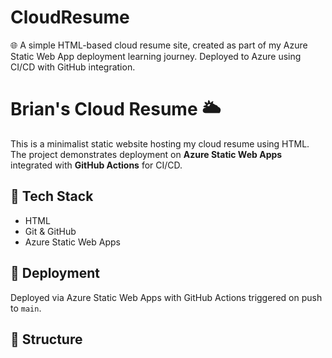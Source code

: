 # CloudResume
🌐 A simple HTML-based cloud resume site, created as part of my Azure Static Web App deployment learning journey. Deployed to Azure using CI/CD with GitHub integration.
# Brian's Cloud Resume 🌥️

This is a minimalist static website hosting my cloud resume using HTML. The project demonstrates deployment on **Azure Static Web Apps** integrated with **GitHub Actions** for CI/CD.

## 🔧 Tech Stack
- HTML
- Git & GitHub
- Azure Static Web Apps

## 🚀 Deployment
Deployed via Azure Static Web Apps with GitHub Actions triggered on push to `main`.

## 📂 Structure
